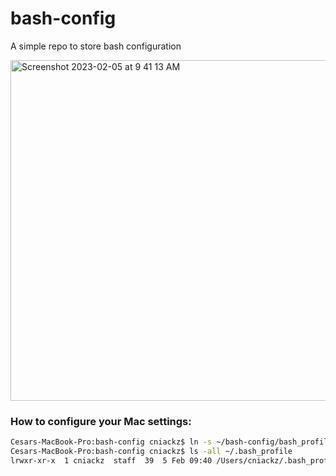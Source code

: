 # bash-config
A simple repo to store bash configuration

<img width="545" alt="Screenshot 2023-02-05 at 9 41 13 AM" src="https://user-images.githubusercontent.com/6667358/216826023-0d7ef109-b5e2-4c46-bb45-ba0190a8c2a4.png">

### How to configure your Mac settings:

```sh 
Cesars-MacBook-Pro:bash-config cniackz$ ln -s ~/bash-config/bash_profile ~/.bash_profile
Cesars-MacBook-Pro:bash-config cniackz$ ls -all ~/.bash_profile
lrwxr-xr-x  1 cniackz  staff  39  5 Feb 09:40 /Users/cniackz/.bash_profile -> /Users/cniackz/bash-config/bash_profile
```
